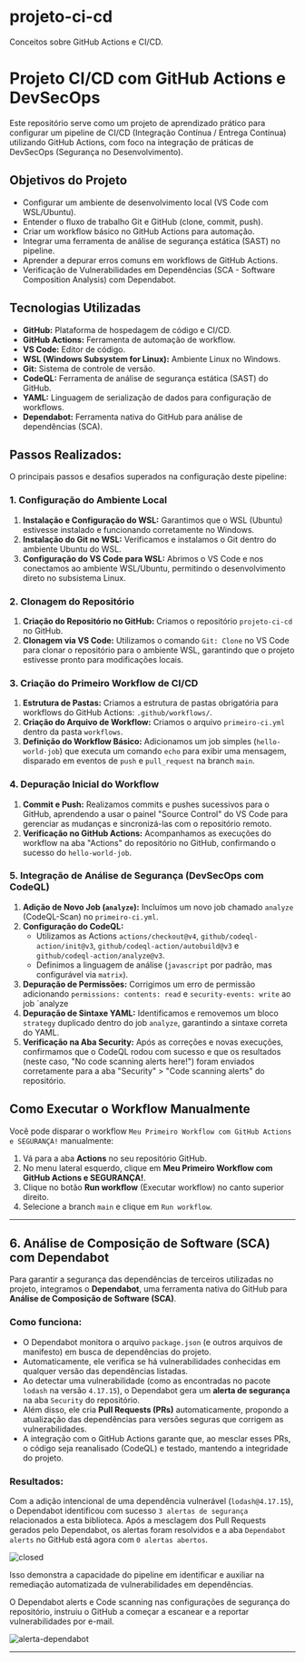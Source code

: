 # projeto-ci-cd
Conceitos sobre GitHub Actions e CI/CD.
# Projeto CI/CD com GitHub Actions e DevSecOps

Este repositório serve como um projeto de aprendizado prático para configurar um pipeline de CI/CD (Integração Contínua / Entrega Contínua) utilizando GitHub Actions, com foco na integração de práticas de DevSecOps (Segurança no Desenvolvimento).

## Objetivos do Projeto

* Configurar um ambiente de desenvolvimento local (VS Code com WSL/Ubuntu).
* Entender o fluxo de trabalho Git e GitHub (clone, commit, push).
* Criar um workflow básico no GitHub Actions para automação.
* Integrar uma ferramenta de análise de segurança estática (SAST) no pipeline.
* Aprender a depurar erros comuns em workflows de GitHub Actions.
* Verificação de Vulnerabilidades em Dependências (SCA - Software Composition Analysis) com Dependabot.

## Tecnologias Utilizadas

* **GitHub:** Plataforma de hospedagem de código e CI/CD.
* **GitHub Actions:** Ferramenta de automação de workflow.
* **VS Code:** Editor de código.
* **WSL (Windows Subsystem for Linux):** Ambiente Linux no Windows.
* **Git:** Sistema de controle de versão.
* **CodeQL:** Ferramenta de análise de segurança estática (SAST) do GitHub.
* **YAML:** Linguagem de serialização de dados para configuração de workflows.
* **Dependabot:** Ferramenta nativa do GitHub para análise de dependências (SCA).

## Passos Realizados:

O principais passos e desafios superados na configuração deste pipeline:

### 1. Configuração do Ambiente Local

1.  **Instalação e Configuração do WSL:** Garantimos que o WSL (Ubuntu) estivesse instalado e funcionando corretamente no Windows.
2.  **Instalação do Git no WSL:** Verificamos e instalamos o Git dentro do ambiente Ubuntu do WSL.
3.  **Configuração do VS Code para WSL:** Abrimos o VS Code e nos conectamos ao ambiente WSL/Ubuntu, permitindo o desenvolvimento direto no subsistema Linux.

### 2. Clonagem do Repositório

1.  **Criação do Repositório no GitHub:** Criamos o repositório `projeto-ci-cd` no GitHub.
2.  **Clonagem via VS Code:** Utilizamos o comando `Git: Clone` no VS Code para clonar o repositório para o ambiente WSL, garantindo que o projeto estivesse pronto para modificações locais.

### 3. Criação do Primeiro Workflow de CI/CD

1.  **Estrutura de Pastas:** Criamos a estrutura de pastas obrigatória para workflows do GitHub Actions: `.github/workflows/`.
2.  **Criação do Arquivo de Workflow:** Criamos o arquivo `primeiro-ci.yml` dentro da pasta `workflows`.
3.  **Definição do Workflow Básico:** Adicionamos um job simples (`hello-world-job`) que executa um comando `echo` para exibir uma mensagem, disparado em eventos de `push` e `pull_request` na branch `main`.

### 4. Depuração Inicial do Workflow

1.  **Commit e Push:** Realizamos commits e pushes sucessivos para o GitHub, aprendendo a usar o painel "Source Control" do VS Code para gerenciar as mudanças e sincronizá-las com o repositório remoto.
2.  **Verificação no GitHub Actions:** Acompanhamos as execuções do workflow na aba "Actions" do repositório no GitHub, confirmando o sucesso do `hello-world-job`.

### 5. Integração de Análise de Segurança (DevSecOps com CodeQL)

1.  **Adição de Novo Job (`analyze`):** Incluímos um novo job chamado `analyze` (CodeQL-Scan) no `primeiro-ci.yml`.
2.  **Configuração do CodeQL:**
    * Utilizamos as Actions `actions/checkout@v4`, `github/codeql-action/init@v3`, `github/codeql-action/autobuild@v3` e `github/codeql-action/analyze@v3`.
    * Definimos a linguagem de análise (`javascript` por padrão, mas configurável via `matrix`).
3.  **Depuração de Permissões:** Corrigimos um erro de permissão adicionando `permissions: contents: read` e `security-events: write` ao job `analyze
4.  **Depuração de Sintaxe YAML:** Identificamos e removemos um bloco `strategy` duplicado dentro do job `analyze`, garantindo a sintaxe correta do YAML.
5.  **Verificação na Aba Security:** Após as correções e novas execuções, confirmamos que o CodeQL rodou com sucesso e que os resultados (neste caso, "No code scanning alerts here!") foram enviados corretamente para a aba "Security" > "Code scanning alerts" do repositório.

## Como Executar o Workflow Manualmente

Você pode disparar o workflow `Meu Primeiro Workflow com GitHub Actions e SEGURANÇA!` manualmente:

1.  Vá para a aba **Actions** no seu repositório GitHub.
2.  No menu lateral esquerdo, clique em **Meu Primeiro Workflow com GitHub Actions e SEGURANÇA!**.
3.  Clique no botão **Run workflow** (Executar workflow) no canto superior direito.
4.  Selecione a branch `main` e clique em `Run workflow`.

---
## 6. Análise de Composição de Software (SCA) com Dependabot

Para garantir a segurança das dependências de terceiros utilizadas no projeto, integramos o **Dependabot**, uma ferramenta nativa do GitHub para **Análise de Composição de Software (SCA)**.

### Como funciona:

* O Dependabot monitora o arquivo `package.json` (e outros arquivos de manifesto) em busca de dependências do projeto.
* Automaticamente, ele verifica se há vulnerabilidades conhecidas em qualquer versão das dependências listadas.
* Ao detectar uma vulnerabilidade (como as encontradas no pacote `lodash` na versão `4.17.15`), o Dependabot gera um **alerta de segurança** na aba `Security` do repositório.
* Além disso, ele cria **Pull Requests (PRs)** automaticamente, propondo a atualização das dependências para versões seguras que corrigem as vulnerabilidades.
* A integração com o GitHub Actions garante que, ao mesclar esses PRs, o código seja reanalisado (CodeQL) e testado, mantendo a integridade do projeto.

### Resultados:

Com a adição intencional de uma dependência vulnerável (`lodash@4.17.15`), o Dependabot identificou com sucesso `3 alertas de segurança` relacionados a esta biblioteca. Após a mesclagem dos Pull Requests gerados pelo Dependabot, os alertas foram resolvidos e a aba `Dependabot alerts` no GitHub está agora com `0 alertas abertos`.

![closed](https://github.com/user-attachments/assets/e13f2e53-ad96-4416-8534-a64f03a45458)

Isso demonstra a capacidade do pipeline em identificar e auxiliar na remediação automatizada de vulnerabilidades em dependências.

O Dependabot alerts e Code scanning nas configurações de segurança do repositório, instruiu o GitHub a começar a escanear e a reportar vulnerabilidades por e-mail.

![alerta-dependabot](https://github.com/user-attachments/assets/3b4ea29b-8aed-4674-9a9a-206d64f877ca)

---
